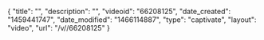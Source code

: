 {
    "title": "",
    "description": "",
    "videoid": "66208125",
    "date_created": "1459441747",
    "date_modified": "1466114887",
    "type": "captivate",
    "layout": "video",
    "url": "\/v\/\/66208125"
}